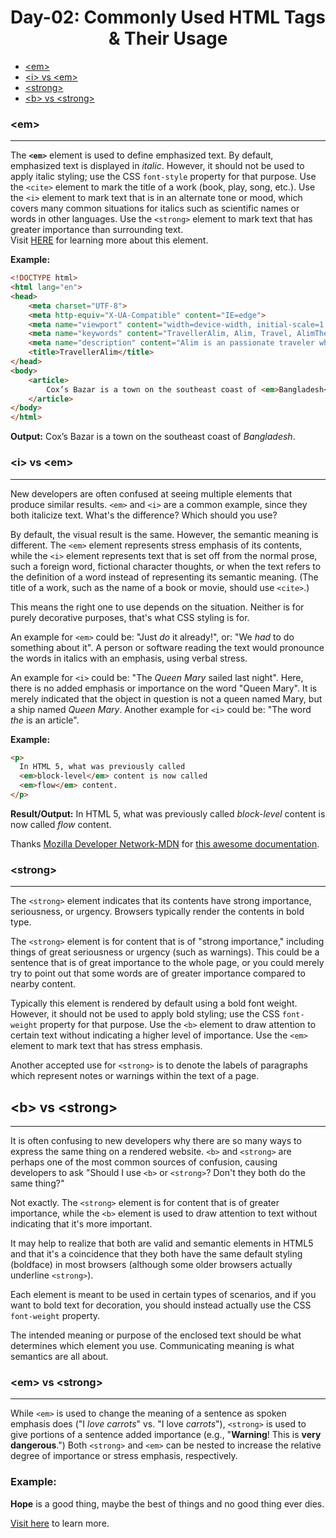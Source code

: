 <h1 align="center"> Day-02: Commonly Used HTML Tags & Their Usage </h1>

  - [&lt;em&gt;](#&lt;em&gt;)
  - [&lt;i&gt; vs &lt;em&gt;](#-i-vs-em)
  - [&lt;strong&gt;](#-strong)
  - [&lt;b&gt; vs &lt;strong&gt;](#-b-vs-strong)
  
  

### &lt;em&gt;
---
The **`<em>`** element is used to define emphasized text. By default, emphasized text is displayed in *italic*.   However, it should not be used to apply italic styling; use the CSS `font-style` property for that purpose. Use the `<cite>` element to mark the title of a work (book, play, song, etc.). Use the `<i>` element to mark text that is in an alternate tone or mood, which covers many common situations for italics such as scientific names or words in other languages. Use the `<strong>` element to mark text that has greater importance than surrounding text.<br>
Visit [HERE](https://developer.mozilla.org/en-US/docs/Web/HTML/Element/em) for learning more about this element.

**Example:**
```html
<!DOCTYPE html>
<html lang="en">
<head>
    <meta charset="UTF-8">
    <meta http-equiv="X-UA-Compatible" content="IE=edge">
    <meta name="viewport" content="width=device-width, initial-scale=1.0">
    <meta name="keywords" content="TravellerAlim, Alim, Travel, AlimTheTraveller">
    <meta name="description" content="Alim is an passionate traveler who travels around the world and loves to make adventures">
    <title>TravellerAlim</title>
</head>
<body>
    <article>
        Cox’s Bazar is a town on the southeast coast of <em>Bangladesh</em>. 
    </article>
</body>
</html>
```
**Output:**
Cox’s Bazar is a town on the southeast coast of *Bangladesh*.


### &lt;i&gt; vs &lt;em&gt;
---
New developers are often confused at seeing multiple elements that produce similar results. `<em>` and `<i>` are a common example, since they both italicize text. What's the difference? Which should you use?

By default, the visual result is the same. However, the semantic meaning is different. The `<em>` element represents stress emphasis of its contents, while the `<i>` element represents text that is set off from the normal prose, such a foreign word, fictional character thoughts, or when the text refers to the definition of a word instead of representing its semantic meaning. (The title of a work, such as the name of a book or movie, should use `<cite>`.)

This means the right one to use depends on the situation. Neither is for purely decorative purposes, that's what CSS styling is for.

An example for `<em>` could be: "Just *do* it already!", or: "We *had* to do something about it". A person or software reading the text would pronounce the words in italics with an emphasis, using verbal stress.

An example for `<i>` could be: "The *Queen Mary* sailed last night". Here, there is no added emphasis or importance on the word "Queen Mary". It is merely indicated that the object in question is not a queen named Mary, but a ship named *Queen Mary*. Another example for `<i>` could be: "The word *the* is an article".

**Example:**
```html
<p>
  In HTML 5, what was previously called
  <em>block-level</em> content is now called
  <em>flow</em> content.
</p>
```

**Result/Output:**
In HTML 5, what was previously called *block-level* content is now called *flow* content.

Thanks [Mozilla Developer Network-MDN](https://developer.mozilla.org/en-US/docs/MDN/About) for [this awesome documentation](https://developer.mozilla.org/en-US/docs/Web/HTML/Element/em).
### &lt;strong&gt;
---
The `<strong>` element indicates that its contents have strong importance, seriousness, or urgency. Browsers typically render the contents in bold type.

The `<strong>` element is for content that is of "strong importance," including things of great seriousness or urgency (such as warnings). This could be a sentence that is of great importance to the whole page, or you could merely try to point out that some words are of greater importance compared to nearby content.

Typically this element is rendered by default using a bold font weight. However, it should not be used to apply bold styling; use the CSS `font-weight` property for that purpose. Use the `<b>` element to draw attention to certain text without indicating a higher level of importance. Use the `<em>` element to mark text that has stress emphasis.

Another accepted use for `<strong>` is to denote the labels of paragraphs which represent notes or warnings within the text of a page.

## &lt;b&gt; vs &lt;strong&gt;
---
It is often confusing to new developers why there are so many ways to express the same thing on a rendered website. `<b>` and `<strong>` are perhaps one of the most common sources of confusion, causing developers to ask "Should I use `<b>` or `<strong>`? Don't they both do the same thing?"

Not exactly. The `<strong>` element is for content that is of greater importance, while the `<b>` element is used to draw attention to text without indicating that it's more important.

It may help to realize that both are valid and semantic elements in HTML5 and that it's a coincidence that they both have the same default styling (boldface) in most browsers (although some older browsers actually underline `<strong>`).

 Each element is meant to be used in certain types of scenarios, and if you want to bold text for decoration, you should instead actually use the CSS `font-weight` property.

 The intended meaning or purpose of the enclosed text should be what determines which element you use. Communicating meaning is what semantics are all about.

 ### &lt;em&gt; vs &lt;strong&gt;
 ---
 While `<em>` is used to change the meaning of a sentence as spoken emphasis does ("I *love carrots*" vs. "I love *carrots*"), `<strong>` is used to give portions of a sentence added importance (e.g., "**Warning**! This is **very dangerous**.") Both `<strong>` and `<em>` can be nested to increase the relative degree of importance or stress emphasis, respectively.

 ### Example:
 **Hope** is a good thing, maybe the best of things and no good thing ever dies. 


[Visit here](https://developer.mozilla.org/en-US/docs/Web/HTML/Element/strong) to learn more.

